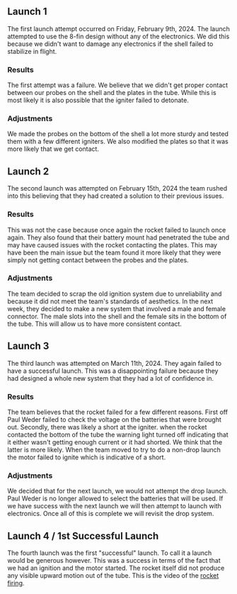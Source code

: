 ## Launch 1

The first launch attempt occurred on Friday, February 9th, 2024. The launch attempted to use the 8-fin design without any of the electronics. We did this because we didn't want to damage any electronics if the shell failed to stabilize in flight. 

### Results

The first attempt was a failure. We believe that we didn't get proper contact between our probes on the shell and the plates in the tube. While this is most likely it is also possible that the igniter failed to detonate. 

### Adjustments

We made the probes on the bottom of the shell a lot more sturdy and tested them with a few different igniters. We also modified the plates so that it was more likely that we get contact.

## Launch 2 

The second launch was attempted on February 15th, 2024 the team rushed into this believing that they had created a solution to their previous issues.



### Results
 This was not the case because once again the rocket failed to launch once again. They also found that their battery mount had penetrated the tube and may have caused issues with the rocket contacting the plates. This may have been the main issue but the team found it more likely that they were simply not getting contact between the probes and the plates.



### Adjustments

The team decided to scrap the old ignition system due to unreliability and because it did not meet the team's standards of aesthetics. In the next week, they decided to make a new system that involved a male and female connector. The male slots into the shell and the female sits in the bottom of the tube. This will allow us to have more consistent contact.

## Launch 3

The third launch was attempted on March 11th, 2024. They again failed to have a successful launch. This was a disappointing failure because they had designed a whole new system that they had a lot of confidence in.

### Results

The team believes that the rocket failed for a few different reasons. First off Paul Weder failed to check the voltage on the batteries that were brought out. Secondly, there was likely a short at the igniter. when the rocket contacted the bottom of the tube the warning light turned off indicating that it either wasn't getting enough current or it had shorted. We think that the latter is more likely. When the team moved to try to do a non-drop launch the motor failed to ignite which is indicative of a short.

### Adjustments

We decided that for the next launch, we would not attempt the drop launch. Paul Weder is no longer allowed to select the batteries that will be used. If we have success with the next launch we will then attempt to launch with electronics. Once all of this is complete we will revisit the drop system.


## Launch 4 / 1st Successful Launch

The fourth launch was the first "successful" launch. To call it a launch would be generous however. This was a success in terms of the fact that we had an ignition and the motor started. The rocket itself did not produce any visible upward motion out of the tube. This is the video of the [rocket firing](https://github.com/Pweder69/SMORT/blob/c8ae600152b5517331df8249ba9b807309a18459/Documentation/Images/Images/ingnition.vid.mp4).

